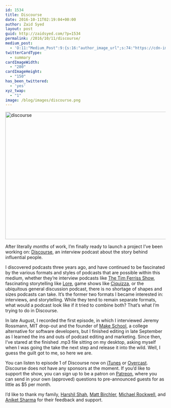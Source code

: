 ```yaml
---
id: 1534
title: Discourse
date: 2016-10-11T02:19:04+00:00
author: Zaid Syed
layout: post
guid: http://zaidsyed.com/?p=1534
permalink: /2016/10/11/discourse/
medium_post:
  - 'O:11:"Medium_Post":9:{s:16:"author_image_url";s:74:"https://cdn-images-1.medium.com/fit/c/200/200/1*kVXjAjdh5t4QofpyX-pQTg.png";s:10:"author_url";s:28:"https://medium.com/@zaidsyed";s:10:"cross_link";s:3:"yes";s:2:"id";s:12:"be732033ae9b";s:21:"follower_notification";s:3:"yes";s:7:"license";s:19:"all-rights-reserved";s:14:"publication_id";s:2:"-1";s:6:"status";s:8:"unlisted";s:3:"url";s:51:"https://medium.com/@zaidsyed/discourse-be732033ae9b";}'
twitterCardType:
  - summary
cardImageWidth:
  - "280"
cardImageHeight:
  - "150"
has_been_twittered:
  - 'yes'
xyz_twap:
  - "1"
image: /blog/images/discourse.png
---
```

<img src="http://zaidsyed.com/images/discourse.png" alt="discourse" width="1600" height="400" class="aligncenter size-full wp-image-1535" />
  
After literally _months_ of work, I&#8217;m finally ready to launch a project I&#8217;ve been working on: [Discourse](http://itunes.discoursepodcast.com), an interview podcast about the story behind influential people.

I discovered podcasts three years ago, and have continued to be fascinated by the various formats and styles of podcasts that are possible within this medium, whether they&#8217;re interview podcasts like [The Tim Ferriss Show](http://fourhourworkweek.com/podcast/), fascinating storytelling like [Lore](http://lorepodcast.com), game shows like [Ciquizza](https://itunes.apple.com/us/podcast/ciquizza-the-fix-podcast/id1148632301?mt=2), or the ubiquitous general discussion podcast, there is no shortage of shapes and sizes podcasts can take. It&#8217;s the former two formats I became interested in: interviews, and storytelling. While they tend to remain separate formats, what would a podcast look like if it tried to combine both? That&#8217;s what I&#8217;m trying to do in Discourse.

In late August, I recorded the first episode, in which I interviewed Jeremy Rossmann, MIT drop-out and the founder of [Make School](https://www.makeschool.com), a college alternative for software developers, but I finished editing in late September as I learned the ins and outs of podcast editing and marketing. Since then, I&#8217;ve stared at the finished .mp3 file sitting on my desktop, asking myself when I was going the take the next step and release it into the wild. Well, I guess the guilt got to me, so here we are.

You can listen to episode 1 of Discourse now on [iTunes](http://itunes.discoursepodcast.com) or [Overcast](https://overcast.fm/itunes1161756448/discourse). Discourse does not have any sponsors at the moment. If you&#8217;d like to support the show, you can sign up to be a patron on [Patreon](https://www.patreon.com/syed), where you can send in your own (approved) questions to pre-announced guests for as little as $5 per month.

I&#8217;d like to thank my family, [Harshil Shah](https://twitter.com/harshilshah1910), [Matt Birchler](https://twitter.com/mattbirchler), [Michael Rockwell](https://twitter.com/mdrockwell), and [Aniket Sharma](http://twitter.com/SharmajiDaBeta) for their feedback and support.